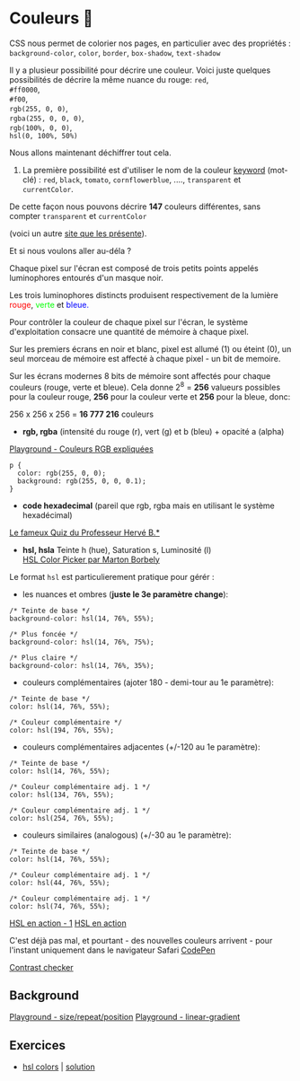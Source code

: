 # Couleurs 🌈

CSS nous permet de colorier nos pages, en particulier avec des propriétés :  
`background-color`, `color`, `border`, `box-shadow`, `text-shadow`

Il y a plusieur possibilité pour décrire une couleur. Voici juste quelques possibilités de décrire la même nuance du rouge:
`red`,  
`#ff0000`,  
`#f00`,  
`rgb(255, 0, 0)`,  
`rgba(255, 0, 0, 0)`,  
`rgb(100%, 0, 0)`,  
`hsl(0, 100%, 50%)`

Nous allons maintenant déchiffrer tout cela.

1. La première possibilité est d'utiliser le nom de la couleur [keyword](https://developer.mozilla.org/fr/docs/Web/CSS/Type_color#Les_mots-cl%C3%A9s) (mot-clé) : `red`, `black`, `tomato`, `cornflowerblue`, ...., `transparent` et `currentColor`.

De cette façon nous pouvons décrire **147** couleurs différentes, sans compter `transparent` et `currentColor`

(voici un autre [site que les présente](http://www.colors.commutercreative.com/)).

Et si nous voulons aller au-déla ?

Chaque pixel sur l'écran est composé de trois petits points appelés luminophores entourés d'un masque noir.

Les trois luminophores distincts produisent respectivement de la lumière <span style="color:red;">rouge</span>, <span style="color:lime">verte</span> et <span style="color:blue;">bleue.</span>

Pour contrôler la couleur de chaque pixel sur l'écran, le système d'exploitation consacre une quantité de mémoire à chaque pixel.

Sur les premiers écrans en noir et blanc, pixel est allumé (1) ou éteint (0), un seul morceau de mémoire est affecté à chaque pixel - un bit de memoire.

Sur les écrans modernes 8 bits de mémoire sont affectés pour chaque couleurs (rouge, verte et bleue). Cela donne 2<sup>8</sup> = **256** valueurs possibles pour la couleur rouge, **256** pour la couleur verte et **256** pour la bleue, donc:

256 x 256 x 256 = **16 777 216** couleurs

- **rgb, rgba** (intensité du rouge (r), vert (g) et b (bleu) + opacité a (alpha)

[Playground - Couleurs RGB expliquées](https://cdpn.io/alyra/debug/b2c543699a8868342fb23ac6c9f6f73d)

```
p {
  color: rgb(255, 0, 0);
  background: rgb(255, 0, 0, 0.1);
}
```

- **code hexadecimal** (pareil que rgb, rgba mais en utilisant le système hexadécimal)

[Le fameux Quiz du Professeur Hervé B.\*](https://cdpn.io/alyra/debug/616e97467780239fc8927073fe284ec5)

- **hsl, hsla** Teinte h (hue), Saturation s, Luminosité (l)  
  [HSL Color Picker par Marton Borbely](https://codepen.io/HunorMarton/full/dvXVvQ)

Le format `hsl` est particulierement pratique pour gérér :

- les nuances et ombres (**juste le 3e paramètre change**):

```
/* Teinte de base */
background-color: hsl(14, 76%, 55%);

/* Plus foncée */
background-color: hsl(14, 76%, 75%);

/* Plus claire */
background-color: hsl(14, 76%, 35%);
```

- couleurs complémentaires (ajoter 180 - demi-tour au 1e paramètre):

```
/* Teinte de base */
color: hsl(14, 76%, 55%);

/* Couleur complémentaire */
color: hsl(194, 76%, 55%);
```

- couleurs complémentaires adjacentes (+/-120 au 1e paramètre):

```
/* Teinte de base */
color: hsl(14, 76%, 55%);

/* Couleur complémentaire adj. 1 */
color: hsl(134, 76%, 55%);

/* Couleur complémentaire adj. 1 */
color: hsl(254, 76%, 55%);
```

- couleurs similaires (analogous) (+/-30 au 1e paramètre):

```
/* Teinte de base */
color: hsl(14, 76%, 55%);

/* Couleur complémentaire adj. 1 */
color: hsl(44, 76%, 55%);

/* Couleur complémentaire adj. 1 */
color: hsl(74, 76%, 55%);
```

[HSL en action - 1](https://codepen.io/alyra/pen/RwrPBxB)
[HSL en action](https://cdpn.io/alyra/debug/LYpoYPY)

C'est déjà pas mal, et pourtant - des nouvelles couleurs arrivent - pour l'instant uniquement dans le navigateur Safari [CodePen](https://codepen.io/cssgrid/pen/KKpLBom)

[Contrast checker](https://webaim.org/resources/contrastchecker/)

## Background

[Playground - size/repeat/position](https://codepen.io/alyra/debug/ExPxpyw)
[Playground - linear-gradient](https://codepen.io/alyra/debug/bGEdmMM)

## Exercices

- [hsl colors](https://codepen.io/alyra/pen/JjGdBwM) | [solution](https://codepen.io/alyra/pen/24600deab70bf2bd797c1e39fbedec24)
